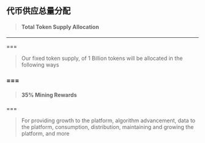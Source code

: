 ## 代币供应总量分配

> #### Total Token Supply Allocation

---

===

> Our fixed token supply, of 1 Billion tokens will be allocated in the following ways

###  **===**

> #### **35% Mining Rewards**



===

> For providing growth to the platform, algorithm advancement, data to the platform, consumption, distribution, maintaining and growing the platform, and more




